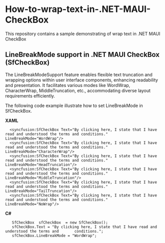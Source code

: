 # How-to-wrap-text-in-.NET-MAUI-CheckBox
This repository contains a sample demonstrating of wrap text in .NET MAUI CheckBox

## LineBreakMode support in .NET MAUI CheckBox (SfCheckBox)
The LineBreakModeSupport feature enables flexible text truncation and wrapping options within user interface components, enhancing readability and presentation. It facilitates various modes like WordWrap, CharacterWrap, MiddleTruncation, etc., accommodating diverse layout requirements efficiently.

The following code example illustrate how to set LineBreakMode in SfCheckBox.

**XAML**
```
  <syncfusion:SfCheckBox Text="By clicking here, I state that I have read and understood the terms and conditions." LineBreakMode="WordWrap"/>
  <syncfusion:SfCheckBox Text="By clicking here, I state that I have read and understood the terms and conditions." LineBreakMode="CharacterWrap"/>
  <syncfusion:SfCheckBox Text="By clicking here, I state that I have read and understood the terms and conditions." LineBreakMode="HeadTruncation"/>
  <syncfusion:SfCheckBox Text="By clicking here, I state that I have read and understood the terms and conditions." LineBreakMode="MiddleTruncation"/>
  <syncfusion:SfCheckBox Text="By clicking here, I state that I have read and understood the terms and conditions." LineBreakMode="TailTruncation"/>
  <syncfusion:SfCheckBox Text="By clicking here, I state that I have read and understood the terms and conditions." LineBreakMode="NoWrap"/>

```

**C#**
```
   SfCheckBox  sfCheckBox  = new SfCheckBox();
   sfCheckBox.Text = "By clicking here, I state that I have read and understood the terms and       conditions.";
   sfCheckBox.LineBreakMode = "WordWrap"; 

```